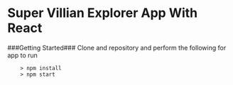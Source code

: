 # Super Villian Explorer App With React

###Getting Started###
Clone and repository and perform the following for app to run

```
	> npm install
	> npm start
```
